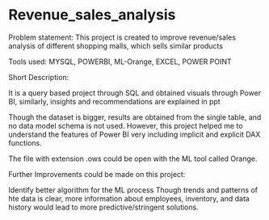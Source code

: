 # Revenue_sales_analysis

Problem statement: 
This project is created to improve revenue/sales analysis of different shopping malls, which sells similar products

Tools used: MYSQL, POWERBI, ML-Orange, EXCEL, POWER POINT

Short Description: 

It is a query based project through SQL and obtained visuals through Power BI, similarly, insights and recommendations are explained in ppt 

Though the dataset is bigger, results are obtained from the single table, and no data model schema is not used. However, this project helped me to understand the features of Power BI very including implicit and explicit DAX functions.

The file with extension .ows could be open with the ML tool called Orange.

Further Improvements could be made on this project:

Identify better algorithm for the ML process
Though trends and patterns of hte data is clear, more information about employees, inventory, and data history would lead to more predictive/stringent solutions.

